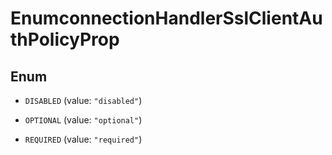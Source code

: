 

# EnumconnectionHandlerSslClientAuthPolicyProp

## Enum


* `DISABLED` (value: `"disabled"`)

* `OPTIONAL` (value: `"optional"`)

* `REQUIRED` (value: `"required"`)



